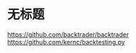 # 无标题

<!--
ID: fc5fd07c-cd30-4675-b451-84a23dd45183
Status: draft
Date: 2020-07-29T23:37:30
Modified: 2020-07-29T23:37:30
wp_id: 1721
-->

https://github.com/backtrader/backtrader
https://github.com/kernc/backtesting.py